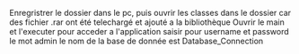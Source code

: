 Enregristrer le dossier dans le pc, puis ouvrir les classes dans le dossier car des fichier .rar ont été  telechargé et ajouté a la bibliothèque
Ouvrir le main et l'executer pour acceder a l'application
saisir pour username et password le mot admin
le nom de la base de donnée est Database_Connection
